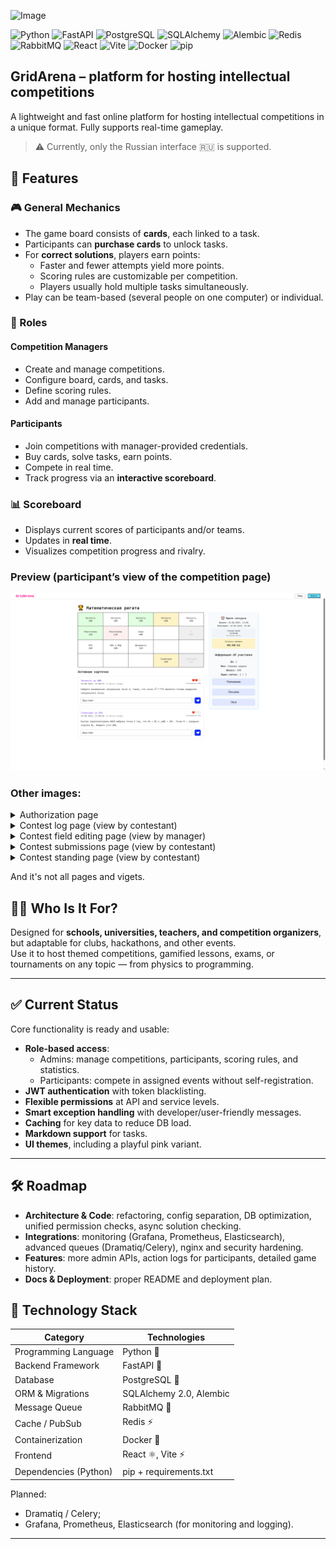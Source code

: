 ![Image](https://github.com/NikitaKuzlyaev/quiz/blob/master/git-staff/pick4.png?raw=true)

![Python](https://img.shields.io/badge/Python-3.13-blue?logo=python&logoColor=white)
![FastAPI](https://img.shields.io/badge/FastAPI-0.100+-0ba37f?logo=fastapi)
![PostgreSQL](https://img.shields.io/badge/PostgreSQL-17-336791?logo=postgresql&logoColor=white)
![SQLAlchemy](https://img.shields.io/badge/SQLAlchemy-2.0+-e535ab?logo=python&logoColor=white)
![Alembic](https://img.shields.io/badge/Alembic-Migrations-4B8BBE?logo=python)
![Redis](https://img.shields.io/badge/Redis-Cache%20%2F%20PubSub-dc382d?logo=redis&logoColor=white)
![RabbitMQ](https://img.shields.io/badge/RabbitMQ-Messaging-ff6600?logo=rabbitmq&logoColor=white)
![React](https://img.shields.io/badge/React-18+-61DAFB?logo=react&logoColor=black)
![Vite](https://img.shields.io/badge/Vite-Build-646CFF?logo=vite&logoColor=white)
![Docker](https://img.shields.io/badge/Docker-Container-2496ED?logo=docker&logoColor=white)
![pip](https://img.shields.io/badge/pip-Dependencies-blue?logo=python&logoColor=white)

## GridArena – platform for hosting intellectual competitions

A lightweight and fast online platform for hosting intellectual competitions in a unique format. Fully supports real-time gameplay.

> ⚠️ Currently, only the Russian interface 🇷🇺 is supported.


## 🚀 Features

### 🎮 General Mechanics

- The game board consists of **cards**, each linked to a task.  
- Participants can **purchase cards** to unlock tasks.  
- For **correct solutions**, players earn points:  
  - Faster and fewer attempts yield more points.  
  - Scoring rules are customizable per competition.  
  - Players usually hold multiple tasks simultaneously.  
- Play can be team-based (several people on one computer) or individual.

### 👤 Roles

#### Competition Managers
- Create and manage competitions.  
- Configure board, cards, and tasks.  
- Define scoring rules.  
- Add and manage participants.

#### Participants
- Join competitions with manager-provided credentials.  
- Buy cards, solve tasks, earn points.  
- Compete in real time.  
- Track progress via an **interactive scoreboard**.

### 📊 Scoreboard

- Displays current scores of participants and/or teams.  
- Updates in **real time**.  
- Visualizes competition progress and rivalry.  


### Preview (participant’s view of the competition page)
![Image](https://github.com/NikitaKuzlyaev/GridArena/blob/master/git-staff/contest-solving.png?raw=true)

### Other images:
<details>
  <summary>Authorization page</summary>
  
![Image](https://github.com/NikitaKuzlyaev/GridArena/blob/master/git-staff/auth.png?raw=true)

</details>

<details>
  <summary>Contest log page (view by contestant)</summary>
  
![Image](https://github.com/NikitaKuzlyaev/GridArena/blob/master/git-staff/logs.png?raw=true)

</details>

<details>
  <summary>Contest field editing page (view by manager)</summary>
  
![Image](https://github.com/NikitaKuzlyaev/GridArena/blob/master/git-staff/field-custom.png?raw=true)

</details>

<details>
  <summary>Contest submissions page (view by contestant)</summary>
  
![Image](https://github.com/NikitaKuzlyaev/GridArena/blob/master/git-staff/submissions.png?raw=true)

</details>

<details>
  <summary>Contest standing page (view by contestant)</summary>
  
![Image](https://github.com/NikitaKuzlyaev/GridArena/blob/master/git-staff/standings.png?raw=true)

</details>

And it's not all pages and vigets.

## 🧑‍🏫 Who Is It For?

Designed for **schools, universities, teachers, and competition organizers**, but adaptable for clubs, hackathons, and other events.  
Use it to host themed competitions, gamified lessons, exams, or tournaments on any topic — from physics to programming.

---

## ✅ Current Status

Core functionality is ready and usable:

- **Role-based access**:
  - Admins: manage competitions, participants, scoring rules, and statistics.
  - Participants: compete in assigned events without self-registration.
- **JWT authentication** with token blacklisting.  
- **Flexible permissions** at API and service levels.  
- **Smart exception handling** with developer/user-friendly messages.  
- **Caching** for key data to reduce DB load.  
- **Markdown support** for tasks.  
- **UI themes**, including a playful pink variant.

---

## 🛠️ Roadmap

- **Architecture & Code**: refactoring, config separation, DB optimization, unified permission checks, async solution checking.  
- **Integrations**: monitoring (Grafana, Prometheus, Elasticsearch), advanced queues (Dramatiq/Celery), nginx and security hardening.  
- **Features**: more admin APIs, action logs for participants, detailed game history.  
- **Docs & Deployment**: proper README and deployment plan.  


## 🧰 Technology Stack

| Category              | Technologies                                     |
|-----------------------|--------------------------------------------------|
| Programming Language  | Python 🐍                                        |
| Backend Framework     | FastAPI 🚀                                       |
| Database              | PostgreSQL 🐘                                    |
| ORM & Migrations      | SQLAlchemy 2.0, Alembic                          |
| Message Queue         | RabbitMQ 🐇                                      |
| Cache / PubSub        | Redis ⚡                                         |
| Containerization      | Docker 🐳                                        |
| Frontend              | React ⚛️, Vite ⚡                                 |
| Dependencies (Python) | pip + requirements.txt                           |

Planned:
- Dramatiq / Celery;
- Grafana, Prometheus, Elasticsearch (for monitoring and logging).

---
